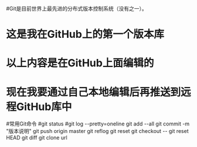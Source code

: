 #Git是目前世界上最先进的分布式版本控制系统（没有之一）。

# 这是我在GitHub上的第一个版本库
# 以上内容是在GitHub上面编辑的
# 现在我要通过自己本地编辑后再推送到远程GitHub库中

#常用Git命令
#git status
#git log --pretty=oneline
git add --all
git commit -m "版本说明"
git push origin master
git reflog
git reset
git checkout -- <file>
git reset HEAD <file>
git diff
git clone url